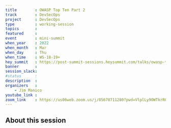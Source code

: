 ```yaml
---
title        : OWASP Top Ten Part 2
track        : DevSecOps
project      : DevSecOps
type         : working-session
topics       :
featured     :
event        : mini-summit
when_year    : 2022
when_month   : Mar
when_day     : Thu
when_time    : WS-18-19+
hey_summit   : https://post-summit-sessions.heysummit.com/talks/owasp-top-ten-part-2/
banner       : 
session_slack:
#status      : 
description  :
organizers   :
    - Jim Manico       
youtube_link : 
zoom_link    : https://us06web.zoom.us/j/85678711280?pwd=VlplLy9OWTkrR0Q1eG9wOXVxenU5UT09
---
```


## About this session
